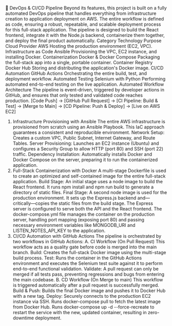 🚀 DevOps & CI/CD Pipeline
Beyond its features, this project is built on a fully automated DevOps pipeline that handles everything from infrastructure creation to application deployment on AWS. The entire workflow is defined as code, ensuring a robust, repeatable, and scalable deployment process for this full-stack application.
The pipeline is designed to build the React frontend, integrate it with the Node.js backend, containerize them together, and deploy the final product automatically.
Category	Technology	Purpose
Cloud Provider	AWS	Hosting the production environment (EC2, VPC).
Infrastructure as Code	Ansible	Provisioning the VPC, EC2 instance, and installing Docker.
Containerization	Docker & Docker Compose	Packaging the full-stack app into a single, portable container.
Container Registry	Docker Hub	Storing and distributing the application's Docker image.
CI/CD Automation	GitHub Actions	Orchestrating the entire build, test, and deployment workflow.
Automated Testing	Selenium with Python	Performing automated end-to-end testing on the live application.
Automated Workflow Architecture
The pipeline is event-driven, triggered by developer actions in GitHub, and ensures that only tested and validated code reaches production.
[Code Push] -> [GitHub Pull Request] -> [CI Pipeline: Build & Test] -> [Merge to Main] -> [CD Pipeline: Push & Deploy] -> [Live on AWS EC2]
1. Infrastructure Provisioning with Ansible
The entire AWS infrastructure is provisioned from scratch using an Ansible Playbook. This IaC approach guarantees a consistent and reproducible environment.
Network Setup: Creates a custom VPC, Public Subnet, Internet Gateway, and Route Tables.
Server Provisioning: Launches an EC2 instance (Ubuntu) and configures a Security Group to allow HTTP (port 80) and SSH (port 22) traffic.
Dependency Installation: Automatically installs Docker and Docker Compose on the server, preparing it to run the containerized application.
2. Full-Stack Containerization with Docker
A multi-stage Dockerfile is used to create an optimized and self-contained image for the entire full-stack application.
Build Stage: An initial stage uses a node image to build the React frontend. It runs npm install and npm run build to generate a directory of static files.
Final Stage: A second node image is used for the production environment. It sets up the Express.js backend and—critically—copies the static files from the build stage. The Express server is configured to serve both the API and the React frontend.
The docker-compose.yml file manages the container on the production server, handling port mapping (exposing port 80) and passing necessary environment variables like MONGODB_URI and LISTEN_NOTES_API_KEY to the application.
3. CI/CD Automation with GitHub Actions
The pipeline is orchestrated by two workflows in GitHub Actions:
A. CI Workflow (On Pull Request)
This workflow acts as a quality gate before code is merged into the main branch.
Build: Creates the full-stack Docker image using the multi-stage build process.
Test: Runs the container in the GitHub Actions environment and executes the Selenium test suite against it to perform end-to-end functional validation.
Validate: A pull request can only be merged if all tests pass, preventing regressions and bugs from entering the main codebase.
B. CD Workflow (On Merge to main)
This workflow is triggered automatically after a pull request is successfully merged.
Build & Push: Builds the final Docker image and pushes it to Docker Hub with a new tag.
Deploy:
Securely connects to the production EC2 instance via SSH.
Runs docker-compose pull to fetch the latest image from Docker Hub.
Runs docker-compose up -d --force-recreate to restart the service with the new, updated container, resulting in zero-downtime deployment.
